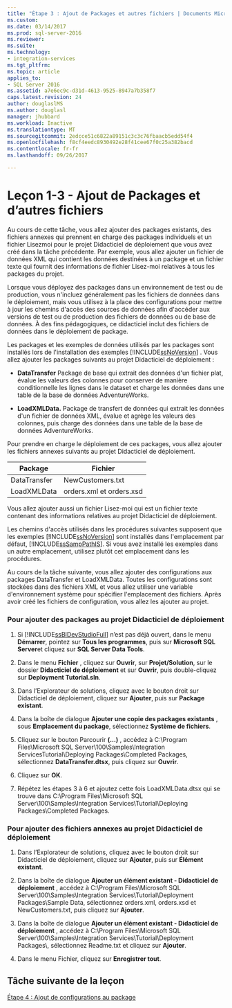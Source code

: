 ```yaml
---
title: "Étape 3 : Ajout de Packages et autres fichiers | Documents Microsoft"
ms.custom: 
ms.date: 03/14/2017
ms.prod: sql-server-2016
ms.reviewer: 
ms.suite: 
ms.technology:
- integration-services
ms.tgt_pltfrm: 
ms.topic: article
applies_to:
- SQL Server 2016
ms.assetid: a7e6ec9c-d31d-4613-9525-8947a7b358f7
caps.latest.revision: 24
author: douglaslMS
ms.author: douglasl
manager: jhubbard
ms.workload: Inactive
ms.translationtype: MT
ms.sourcegitcommit: 2edcce51c6822a89151c3c3c76fbaacb5edd54f4
ms.openlocfilehash: f8cf4eedc8930492e28f41cee67f0c25a382bacd
ms.contentlocale: fr-fr
ms.lasthandoff: 09/26/2017

---
```

# <a name="lesson-1-3---adding-packages-and-other-files"></a>Leçon 1-3 - Ajout de Packages et d’autres fichiers
Au cours de cette tâche, vous allez ajouter des packages existants, des fichiers annexes qui prennent en charge des packages individuels et un fichier Lisezmoi pour le projet Didacticiel de déploiement que vous avez créé dans la tâche précédente. Par exemple, vous allez ajouter un fichier de données XML qui contient les données destinées à un package et un fichier texte qui fournit des informations de fichier Lisez-moi relatives à tous les packages du projet.  
  
Lorsque vous déployez des packages dans un environnement de test ou de production, vous n'incluez généralement pas les fichiers de données dans le déploiement, mais vous utilisez à la place des configurations pour mettre à jour les chemins d'accès des sources de données afin d'accéder aux versions de test ou de production des fichiers de données ou de base de données. À des fins pédagogiques, ce didacticiel inclut des fichiers de données dans le déploiement de package.  
  
Les packages et les exemples de données utilisés par les packages sont installés lors de l'installation des exemples [!INCLUDE[ssNoVersion](../includes/ssnoversion-md.md)] . Vous allez ajouter les packages suivants au projet Didacticiel de déploiement :  
  
-   **DataTransfer** Package de base qui extrait des données d'un fichier plat, évalue les valeurs des colonnes pour conserver de manière conditionnelle les lignes dans le dataset et charge les données dans une table de la base de données AdventureWorks.  
  
-   **LoadXMLData.** Package de transfert de données qui extrait les données d'un fichier de données XML, évalue et agrège les valeurs des colonnes, puis charge des données dans une table de la base de données AdventureWorks.  
  
Pour prendre en charge le déploiement de ces packages, vous allez ajouter les fichiers annexes suivants au projet Didacticiel de déploiement.  
  
|Package|Fichier|  
|-----------|--------|  
|DataTransfer|NewCustomers.txt|  
|LoadXMLData|orders.xml et orders.xsd|  
  
Vous allez ajouter aussi un fichier Lisez-moi qui est un fichier texte contenant des informations relatives au projet Didacticiel de déploiement.  
  
Les chemins d'accès utilisés dans les procédures suivantes supposent que les exemples [!INCLUDE[ssNoVersion](../includes/ssnoversion-md.md)] sont installés dans l'emplacement par défaut, [!INCLUDE[ssSampPathIS](../includes/sssamppathis-md.md)]. Si vous avez installé les exemples dans un autre emplacement, utilisez plutôt cet emplacement dans les procédures.  
  
Au cours de la tâche suivante, vous allez ajouter des configurations aux packages DataTransfer et LoadXMLData. Toutes les configurations sont stockées dans des fichiers XML et vous allez utiliser une variable d'environnement système pour spécifier l'emplacement des fichiers. Après avoir créé les fichiers de configuration, vous allez les ajouter au projet.  
  
### <a name="to-add-packages-to-the-deployment-tutorial-project"></a>Pour ajouter des packages au projet Didacticiel de déploiement  
  
1.  Si [!INCLUDE[ssBIDevStudioFull](../includes/ssbidevstudiofull-md.md)] n’est pas déjà ouvert, dans le menu **Démarrer**, pointez sur **Tous les programmes**, puis sur **Microsoft SQL Server**et cliquez sur **SQL Server Data Tools**.  
  
2.  Dans le menu **Fichier** , cliquez sur **Ouvrir**, sur **Projet/Solution**, sur le dossier **Didacticiel de déploiement** et sur **Ouvrir**, puis double-cliquez sur **Deployment Tutorial.sln**.  
  
3.  Dans l’Explorateur de solutions, cliquez avec le bouton droit sur Didacticiel de déploiement, cliquez sur **Ajouter**, puis sur **Package existant**.  
  
4.  Dans la boîte de dialogue **Ajouter une copie des packages existants** , sous **Emplacement du package**, sélectionnez **Système de fichiers**.  
  
5.  Cliquez sur le bouton Parcourir **(…)** , accédez à C:\Program Files\Microsoft SQL Server\100\Samples\Integration ServicesTutorial\Deploying Packages\Completed Packages, sélectionnez **DataTransfer.dtsx**, puis cliquez sur **Ouvrir**.  
  
6.  Cliquez sur **OK**.  
  
7.  Répétez les étapes 3 à 6 et ajoutez cette fois LoadXMLData.dtsx qui se trouve dans C:\Program Files\Microsoft SQL Server\100\Samples\Integration Services\Tutorial\Deploying Packages\Completed Packages.  
  
### <a name="to-add-ancillary-files-to-the-deployment-tutorial-project"></a>Pour ajouter des fichiers annexes au projet Didacticiel de déploiement  
  
1.  Dans l’Explorateur de solutions, cliquez avec le bouton droit sur Didacticiel de déploiement, cliquez sur **Ajouter**, puis sur **Élément existant**.  
  
2.  Dans la boîte de dialogue **Ajouter un élément existant - Didacticiel de déploiement** , accédez à C:\Program Files\Microsoft SQL Server\100\Samples\Integration Services\Tutorial\Deployment Packages\Sample Data, sélectionnez orders.xml, orders.xsd et NewCustomers.txt, puis cliquez sur **Ajouter**.  
  
3.  Dans la boîte de dialogue **Ajouter un élément existant - Didacticiel de déploiement** , accédez à C:\Program Files\Microsoft SQL Server\100\Samples\Integration Services\Tutorial\Deployment Packages\\, sélectionnez Readme.txt et cliquez sur **Ajouter**.  
  
4.  Dans le menu Fichier, cliquez sur **Enregistrer tout**.  
  
## <a name="next-task-in-lesson"></a>Tâche suivante de la leçon  
[Étape 4 : Ajout de configurations au package](../integration-services/lesson-1-4-adding-package-configurations.md)  
  
  
  

